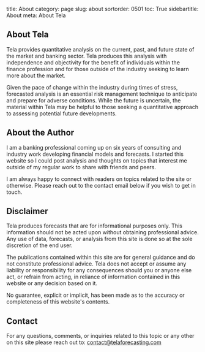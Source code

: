 ﻿title: About
category: page
slug: about
sortorder: 0501
toc: True
sidebartitle: About
meta: About Tela

## About Tela

Tela provides quantitative analysis on the current, past, and future state of the market and banking sector. Tela produces this analysis with independence and objectivity for the benefit of individuals within the finance profession and for those outside of the industry seeking to learn more about the market.

Given the pace of change within the industry during times of stress, forecasted analysis is an essential risk management technique to anticipate and prepare for adverse conditions. While the future is uncertain, the material within Tela may be helpful to those seeking a quantitative approach to assessing potential future developments.

## About the Author

I am a banking professional coming up on six years of consulting and industry work developing financial models and forecasts. I started this website so I could post analysis and thoughts on topics that interest me outside of my regular work to share with friends and peers.

I am always happy to connect with readers on topics related to the site or otherwise. Please reach out to the contact email below if you wish to get in touch.

## Disclaimer

Tela produces forecasts that are for informational purposes only. This information should not be acted upon without obtaining professional advice. Any use of data, forecasts, or analysis from this site is done so at the sole discretion of the end user. 

The publications contained within this site are for general guidance and do not constitute professional advice. Tela does not accept or assume any liability or responsibility for any consequences should you or anyone else act, or refrain from acting, in reliance of information contained in this website or any decision based on it.

No guarantee, explicit or implicit, has been made as to the accuracy or completeness of this website's contents.

## Contact

For any questions, comments, or inquiries related to this topic or any other on this site please reach out to: contact@telaforecasting.com